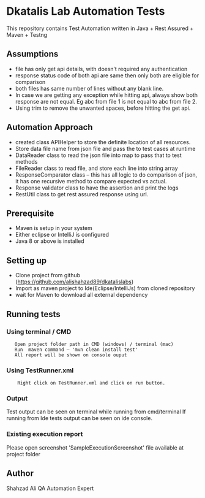 # Dkatalis Lab Automation Tests

This repository contains Test Automation written in Java + Rest Assured + Maven + Testng

## Assumptions

- file has only get api details, with doesn’t required any authentication
- response status code of both api are same then only both are eligible for comparison 
- both files has same number of lines without any blank line.
- In case we are getting any exception while hitting api, always show both response are not equal. Eg abc from file 1 is not equal to abc from file 2.
- Using trim to remove the unwanted spaces, before hitting the get api.

## Automation Approach

- created class APIHelper to store the definite location of all resources. 
- Store data file name from json file and pass the to test cases at runtime
- DataReader class to read the json file into map to pass that to test methods
- FileReader class to read file, and store each line into string array
- ResponseComparator class – this has all logic to do comparison of json, it has one recursive method to compare expected vs actual.
- Response validator class to have the assertion and print the logs
- RestUtil class to get rest assured response using url.

## Prerequisite
- Maven is setup in your system
- Either eclipse or IntelliJ is configured 
- Java 8 or above is installed 

## Setting up

* Clone project from github (https://github.com/alishahzad89/dkatalislabs)
* Import as maven project to Ide(Eclipse/IntelliJs) from cloned repository
* wait for Maven to download all external dependency

## Running tests

### Using terminal / CMD

       Open project folder path in CMD (windows) / terminal (mac) 
       Run  maven command – 'mvn clean install test'
       All report will be shown on console ouput
       
### Using TestRunner.xml
        Right click on TestRunner.xml and click on run button.


### Output

Test output can be seen on terminal while running from cmd/terminal
If running from Ide tests output can be seen on ide console.

### Existing execution report

Please open screenshot 'SampleExecutionScreenshot' file available at project folder


## Author
Shahzad Ali
QA Automation Expert